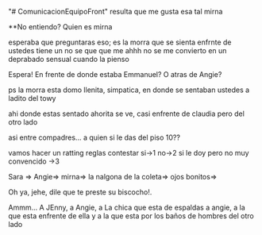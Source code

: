 "# ComunicacionEquipoFront" 
resulta que me gusta esa tal mirna
 

 **No entiendo?
 Quien es mirna

 esperaba que preguntaras eso; es la morra que se sienta enfrnte de ustedes
 tiene un no se que que me ahhh no se me convierto en un deprabado sensual cuando la pienso

 Espera! En frente de donde estaba Emmanuel?
 O atras de Angie?

 ps la morra esta domo llenita, simpatica, en donde se sentaban ustedes a ladito del towy

 ahi donde estas sentado ahorita se ve, casi enfrente de claudia pero del otro lado


asi entre compadres... a quien si le das del piso 10??


vamos hacer un ratting 
reglas contestar 
si->1 
no->2
si le doy pero no muy convencido ->3


Sara => 
Angie=>
mirna=>
la nalgona de la coleta=>
ojos bonitos=>

Oh ya, jehe, dile que te preste su biscocho!.

Ammm... A JEnny, a Angie, a La chica que esta de espaldas a angie, a la que esta enfrente de ella y a la que esta por los baños de hombres del otro lado 


